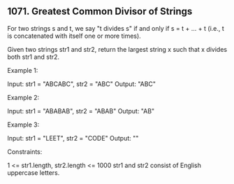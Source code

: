 ## 1071. Greatest Common Divisor of Strings

For two strings s and t, we say "t divides s" if and only if s = t + ... + t (i.e., t is concatenated with itself one or more times).

Given two strings str1 and str2, return the largest string x such that x divides both str1 and str2.



Example 1:

Input: str1 = "ABCABC", str2 = "ABC"
Output: "ABC"

Example 2:

Input: str1 = "ABABAB", str2 = "ABAB"
Output: "AB"

Example 3:

Input: str1 = "LEET", str2 = "CODE"
Output: ""


Constraints:

1 <= str1.length, str2.length <= 1000
str1 and str2 consist of English uppercase letters.